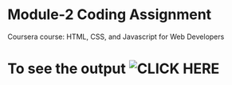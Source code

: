 
# Module-2 Coding Assignment

Coursera course: HTML, CSS, and Javascript for Web Developers

# To see the output ![CLICK HERE](https://shobhit0311.github.io/module2-solution/?username=Shobhit0311&repo=module2-solution)
